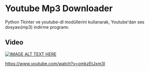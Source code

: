 # Youtube Mp3 Downloader

Python Tkinter ve youtube-dl modüllerini kullanarak, Youtube'dan ses dosyası(mp3) indirme programı.

## Video

[![IMAGE ALT TEXT HERE](https://i.ytimg.com/an_webp/omkzEtJxm3I/mqdefault_6s.webp?du=3000&sqp=CM7dzYUG&rs=AOn4CLAEmr6WsyD_VZ8oXoiXK9O_8hSyTw)](https://www.youtube.com/watch?v=omkzEtJxm3I)

https://www.youtube.com/watch?v=omkzEtJxm3I

